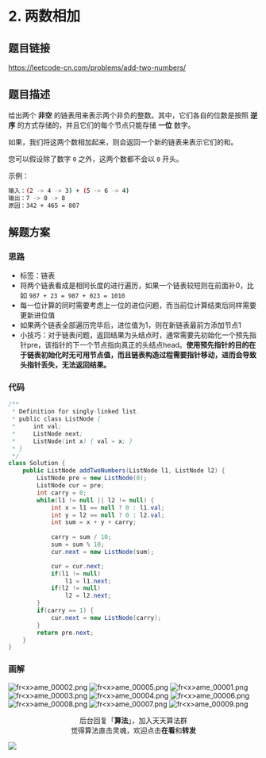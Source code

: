 
# 2. 两数相加

## 题目链接

https://leetcode-cn.com/problems/add-two-numbers/

## 题目描述

给出两个 **非空** 的链表用来表示两个非负的整数。其中，它们各自的位数是按照 **逆序** 的方式存储的，并且它们的每个节点只能存储 **一位** 数字。

如果，我们将这两个数相加起来，则会返回一个新的链表来表示它们的和。

您可以假设除了数字 `0` 之外，这两个数都不会以 `0` 开头。

示例：

```bash
输入：(2 -> 4 -> 3) + (5 -> 6 -> 4)
输出：7 -> 0 -> 8
原因：342 + 465 = 807
```

## 解题方案

### 思路

- 标签：链表
- 将两个链表看成是相同长度的进行遍历，如果一个链表较短则在前面补0，比如 `987 + 23 = 987 + 023 = 1010`
- 每一位计算的同时需要考虑上一位的进位问题，而当前位计算结束后同样需要更新进位值
- 如果两个链表全部遍历完毕后，进位值为1，则在新链表最前方添加节点1
- 小技巧：对于链表问题，返回结果为头结点时，通常需要先初始化一个预先指针pre，该指针的下一个节点指向真正的头结点head。**使用预先指针的目的在于链表初始化时无可用节点值，而且链表构造过程需要指针移动，进而会导致头指针丢失，无法返回结果。**


### 代码

```java
/**
 * Definition for singly-linked list.
 * public class ListNode {
 *     int val;
 *     ListNode next;
 *     ListNode(int x) { val = x; }
 * }
 */
class Solution {
    public ListNode addTwoNumbers(ListNode l1, ListNode l2) {
        ListNode pre = new ListNode(0);
        ListNode cur = pre;
        int carry = 0;
        while(l1 != null || l2 != null) {
            int x = l1 == null ? 0 : l1.val;
            int y = l2 == null ? 0 : l2.val;
            int sum = x + y + carry;
            
            carry = sum / 10;
            sum = sum % 10;
            cur.next = new ListNode(sum);

            cur = cur.next;
            if(l1 != null)
                l1 = l1.next;
            if(l2 != null)
                l2 = l2.next;
        }
        if(carry == 1) {
            cur.next = new ListNode(carry);
        }
        return pre.next;
    }
}
```

### 画解

![fr&lt;x&gt;ame_00002.png](https://i.loli.net/2019/06/05/5cf7190ea984092287.png)
![fr&lt;x&gt;ame_00005.png](https://i.loli.net/2019/06/05/5cf7190eabff774179.png)
![fr&lt;x&gt;ame_00001.png](https://i.loli.net/2019/06/05/5cf7190eaea8253178.png)
![fr&lt;x&gt;ame_00003.png](https://i.loli.net/2019/06/05/5cf7190eae71c76835.png)
![fr&lt;x&gt;ame_00004.png](https://i.loli.net/2019/06/05/5cf7190eb8f3f15173.png)
![fr&lt;x&gt;ame_00006.png](https://i.loli.net/2019/06/05/5cf7190ec996442018.png)
![fr&lt;x&gt;ame_00008.png](https://i.loli.net/2019/06/05/5cf71910b553c45486.png)
![fr&lt;x&gt;ame_00007.png](https://i.loli.net/2019/06/05/5cf71910b6fbc22642.png)
![fr&lt;x&gt;ame_00009.png](https://i.loli.net/2019/06/05/5cf71911e9a9e85203.png)


<span style="display:block;text-align:center;">后台回复「<strong>算法</strong>」，加入天天算法群</span>
<span style="display:block;text-align:center;">觉得算法直击灵魂，欢迎点击<strong>在看</strong>和<strong>转发</strong></span>

![](https://i.loli.net/2019/05/20/5ce23b33cc01d73486.gif)